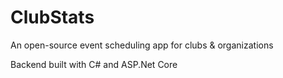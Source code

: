 # ClubStats
An open-source event scheduling app for clubs &amp; organizations

Backend built with C# and ASP.Net Core
